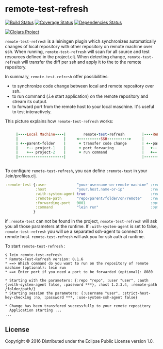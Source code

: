 # remote-test-refresh

[![Build Status](https://travis-ci.org/minhtuannguyen/remote-test-refresh.svg?branch=master)](https://travis-ci.org/minhtuannguyen/remote-test-refresh)
[![Coverage Status](https://coveralls.io/repos/github/minhtuannguyen/remote-test-refresh/badge.svg?branch=master)](https://coveralls.io/github/minhtuannguyen/remote-test-refresh?branch=master)
[![Dependencies Status](http://jarkeeper.com/minhtuannguyen/remote-test-refresh/status.svg)](http://jarkeeper.com/minhtuannguyen/remote-test-refresh)


[![Clojars Project](http://clojars.org/minhtuannguyen/remote-test-refresh/latest-version.svg)](https://clojars.org/minhtuannguyen/remote-test-refresh)

`remote-test-refresh` is a leiningen plugin which synchronizes automatically changes of local repository with other repository on remote machine over ssh. When running, `remote-test-refresh` will scan for all source and test resources defined in the project.clj. When detecting change, `remote-test-refresh` will transfer the diff per ssh and apply it to the to the remote repository.

In summary, `remote-test-refresh` offer possibilities:
   +  to synchronize code change between local and remote repository over ssh.
   +  to run command (.i.e start application) on the remote repository and stream its output. 
   +  to forward port from the remote host to your local maschine. It's useful to test interactively.  
   
This picture explains how `remote-test-refresh` works:   
   
```ruby

     |----Local Machine----|        remote-test-refresh        |----Remote Machine---|  
     |                     |     <----------SSH---------->     |                     | 
     | +--parent-folder    |      + transfer code change       | +--parent-folder    | 
     |    +-- project-1    |      + port forwaring             |   +-- project-1     | 
     |    +-- project-2    |      + run command                |   +-- project-2     | 
     |---------------------|                                   |---------------------|  
	                                                       
```
   
To configure `remote-test-refresh`,  you can define `:remote-test` in your .lein/profiles.clj.

```clojure
:remote-test {:user              "your-username-on-remote-machine" ;required for ssh connection
		      :host              "your.host.name-or-ip"            ;required for ssh connection
		      :with-system-agent true                              ;required for ssh connection 
	          :remote-path       "repo/parent/folder/on/remote"    ;required for sync code change
	          :forwarding-port   9001                              ;optional for port forwarding
	          :command           "lein run"                        ;optional for running cmd
	         }
```


if `:remote-test` can not be found in the project, `remote-test-refresh` will ask you all those parameters at the runtime. If `:with-system-agent` is set to false, `remote-test-refresh` you will ue a separated ssh-agent to connect to remote host. `remote-test-refresh` will ask you for ssh auth at runtime.

To start `remote-test-refresh` :

    $ lein remote-test-refresh
    * Remote-Test-Refresh version: 0.1.6
    * ==> Which command do you want to run on the repository of remote machine (optional): lein run  
    * ==> Enter port if you need a port to be forwarded (optional): 8080
    
    * Starting with the parameters: {:repo "repo", :user "user", :auth {:with-system-agent false, :password ***}, :host 1.2.3.4, :remote-path /folder/path/}
    * Starting session the parameters: {:username "user", :strict-host-key-checking :no, :password ***, :use-system-ssh-agent false}
    
    * Change has been transfered successfully to your remote repository
      Application starting ...
    ...
    

## License

Copyright © 2016 
Distributed under the Eclipse Public License version 1.0.